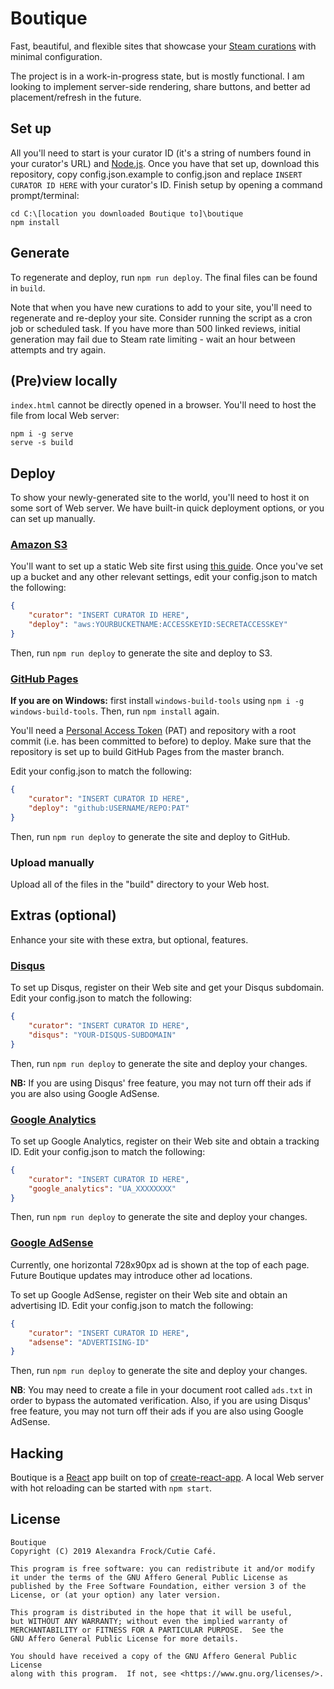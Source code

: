 # Boutique
Fast, beautiful, and flexible sites that showcase your [Steam curations](https://store.steampowered.com/about/curators/) with minimal configuration.

The project is in a work-in-progress state, but is mostly functional. I am looking to implement server-side rendering, share buttons, and better ad placement/refresh in the future.

## Set up
All you'll need to start is your curator ID (it's a string of numbers found in your curator's URL) and [Node.js](https://nodejs.com/). Once you have that set up, download this repository, copy config.json.example to config.json and replace `INSERT CURATOR ID HERE` with your curator's ID. Finish setup by opening a command prompt/terminal:

```
cd C:\[location you downloaded Boutique to]\boutique
npm install
```

## Generate
To regenerate and deploy, run `npm run deploy`. The final files can be found in `build`.

Note that when you have new curations to add to your site, you'll need to regenerate and re-deploy your site. Consider running the script as a cron job or scheduled task. If you have more than 500 linked reviews, initial generation may fail due to Steam rate limiting - wait an hour between attempts and try again.

## (Pre)view locally
`index.html` cannot be directly opened in a browser. You'll need to host the file from local Web server:

```
npm i -g serve
serve -s build
```

## Deploy
To show your newly-generated site to the world, you'll need to host it on some sort of Web server. We have built-in quick deployment options, or you can set up manually.

### [Amazon S3](https://s3.amazonaws.com)
You'll want to set up a static Web site first using [this guide](https://docs.aws.amazon.com/AmazonS3/latest/dev/WebsiteHosting.html). Once you've set up a bucket and any other relevant settings, edit your config.json to match the following:

```json
{
    "curator": "INSERT CURATOR ID HERE",
    "deploy": "aws:YOURBUCKETNAME:ACCESSKEYID:SECRETACCESSKEY"
}
```

Then, run `npm run deploy` to generate the site and deploy to S3.

### [GitHub Pages](https://pages.github.com/)
**If you are on Windows:** first install `windows-build-tools` using `npm i -g windows-build-tools`. Then, run `npm install` again.

You'll need a [Personal Access Token](https://github.com/settings/tokens) (PAT) and repository with a root commit (i.e. has been committed to before) to deploy. Make sure that the repository is set up to build GitHub Pages from the master branch.

Edit your config.json to match the following:

```json
{
    "curator": "INSERT CURATOR ID HERE",
    "deploy": "github:USERNAME/REPO:PAT"
}
```

Then, run `npm run deploy` to generate the site and deploy to GitHub.

### Upload manually
Upload all of the files in the "build" directory to your Web host.

## Extras (optional)
Enhance your site with these extra, but optional, features.

### [Disqus](https://disqus.com/)
To set up Disqus, register on their Web site and get your Disqus subdomain. Edit your config.json to match the following:

```json
{
    "curator": "INSERT CURATOR ID HERE",
    "disqus": "YOUR-DISQUS-SUBDOMAIN"
}
```

Then, run `npm run deploy` to generate the site and deploy your changes.

**NB:** If you are using Disqus' free feature, you may not turn off their ads if you are also using Google AdSense.

### [Google Analytics](https://analytics.google.com/)
To set up Google Analytics, register on their Web site and obtain a tracking ID. Edit your config.json to match the following:

```json
{
    "curator": "INSERT CURATOR ID HERE",
    "google_analytics": "UA_XXXXXXXX"
}
```

Then, run `npm run deploy` to generate the site and deploy your changes.

### [Google AdSense](https://adsense.google.com/)
Currently, one horizontal 728x90px ad is shown at the top of each page. Future Boutique updates may introduce other ad locations.

To set up Google AdSense, register on their Web site and obtain an advertising ID. Edit your config.json to match the following:

```json
{
    "curator": "INSERT CURATOR ID HERE",
    "adsense": "ADVERTISING-ID"
}
```

Then, run `npm run deploy` to generate the site and deploy your changes.

**NB**: You may need to create a file in your document root called `ads.txt` in order to bypass the automated verification. Also, if you are using Disqus' free feature, you may not turn off their ads if you are also using Google AdSense.

## Hacking
Boutique is a [React](https://github.com/facebook/react) app built on top of [create-react-app](https://github.com/facebook/create-react-app). A local Web server with hot reloading can be started with `npm start`.

## License
```
Boutique
Copyright (C) 2019 Alexandra Frock/Cutie Café.

This program is free software: you can redistribute it and/or modify
it under the terms of the GNU Affero General Public License as
published by the Free Software Foundation, either version 3 of the
License, or (at your option) any later version.

This program is distributed in the hope that it will be useful,
but WITHOUT ANY WARRANTY; without even the implied warranty of
MERCHANTABILITY or FITNESS FOR A PARTICULAR PURPOSE.  See the
GNU Affero General Public License for more details.

You should have received a copy of the GNU Affero General Public License
along with this program.  If not, see <https://www.gnu.org/licenses/>.
```